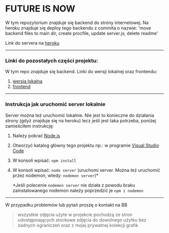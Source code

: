 # FUTURE IS NOW

W tym repozytorium znajduje się backend do strony internetowej. 
Na heroku znajduje się deploy tego backendu z commita o nazwie: 
'move backend files to main dir, create procfile, update server.js, delete readme'

Link do servera na [heroku](https://future-is-now-server.herokuapp.com/)

---

### Linki do pozostałych części projektu:

W tym repo znajduje się backend. Linki do wersji lokalnej oraz frontendu:

1. [wersja lokalna](https://github.com/ktosfajny/PROJEKT_Jezyki-internetowe)
2. [frontend](https://github.com/ktosfajny/PROJEKT_Jezyki-internetowe-frontend)

---

### Instrukcja jak uruchomić server lokalnie

Server można też uruchomić lokalnie. Nie jest to konieczne do działania strony (gdyż znajduje się na heroku) lecz jeśli jest taka potrzeba, poniżej zamieściłem instrukcję:

1. Należy pobrać [Node.js](https://nodejs.org/en/)
2. Otworzyć katalog główny tego projektu np.: w programie [Visual Studio Code](https://code.visualstudio.com/)
3. W konsoli wpisać: `npm install`
4. W konsoli wpisać: `node server` (uruchomi server. Można też uruchomić przez nodemon, wtedy: `nodemon server`)*

    *Jeśli polecenie `nodemon server` nie działa z powodu braku zainstalowanego nodemon należy poprzedzić je `npm i nodemon`

---

W przypadku problemów lub pytań proszę o kontakt na BB

> wszystkie zdjęcia użyte w projekcie pochodzą ze stron udostępniających stockowe zdjęcia do dowolnego użytku bez żadnych ograniczeń oraz z mojej prywatnej kolekcji grafik